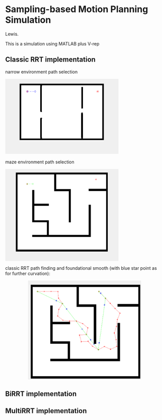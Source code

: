 # Sampling-based Motion Planning Simulation 

Lewis.



This is a simulation using MATLAB plus V-rep



## Classic RRT implementation

narrow environment path selection

<img src="RRT/classicRRT/narrow2.gif" width="360">

maze environment path selection

<img src="RRT/classicRRT/classicRRT1.gif" width="360" align="center">

classic RRT path finding and foundational smooth (with blue star point as for further curvation):

<div style="text-align:center;">
    <img src="RRT/classicRRT/rawSmooth.png" width="360">
</div>



 

## BiRRT implementation

## MultiRRT implementation


